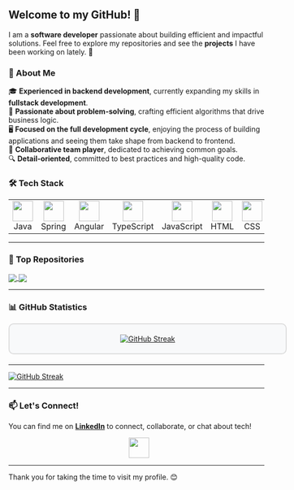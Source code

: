 ## Welcome to my GitHub! 👋

I am a **software developer** passionate about building efficient and impactful solutions. Feel free to explore my repositories and see the **projects** I have been working on lately. 🚀

### 📌 About Me

🎓 **Experienced in backend development**, currently expanding my skills in **fullstack development**.  
🚀 **Passionate about problem-solving**, crafting efficient algorithms that drive business logic.  
🖥️ **Focused on the full development cycle**, enjoying the process of building applications and seeing them take shape from backend to frontend.  
🤝 **Collaborative team player**, dedicated to achieving common goals.  
🔍 **Detail-oriented**, committed to best practices and high-quality code.

### 🛠 Tech Stack

<div align="center">
  <table>
    <tr>
      <td align="center"><img src="https://skillicons.dev/icons?i=java" height="40"/><br/>Java</td>
      <td align="center"><img src="https://skillicons.dev/icons?i=spring" height="40"/><br/>Spring</td>
      <td align="center"><img src="https://skillicons.dev/icons?i=angular" height="40"/><br/>Angular</td>
            <td align="center"><img src="https://skillicons.dev/icons?i=typescript" height="40"/><br/>TypeScript</td>
      <td align="center"><img src="https://skillicons.dev/icons?i=javascript" height="40"/><br/>JavaScript</td>
      <td align="center"><img src="https://skillicons.dev/icons?i=html" height="40"/><br/>HTML</td>
      <td align="center"><img src="https://skillicons.dev/icons?i=css" height="40"/><br/>CSS</td>
      <td align="center"><img src="https://skillicons.dev/icons?i=sass" height="40"/><br/>SASS</td>
      <td align="center"><img src="https://skillicons.dev/icons?i=mysql" height="40"/><br/>MySQL</td>
      <td align="center"><img src="https://skillicons.dev/icons?i=postgresql" height="40"/><br/>PostgreSQL</td>
      <td align="center"><img src="https://skillicons.dev/icons?i=ruby" height="40"/><br/>Ruby</td>
      <td align="center"><img src="https://skillicons.dev/icons?i=rails" height="40"/><br/>Rails</td>
  </table>
</div>

___
### 📌 Top Repositories

<a href="https://github.com/Erika-Belicova/estate">
    <img align="center" src="https://github-readme-stats.vercel.app/api/pin/?username=Erika-Belicova&repo=estate&theme=light&description=A%20back-end%20application%20built%20with%20Java%20and%20Spring%20Boot%2C%20connecting%20to%20an%20existing%20front-end%20via%20a%20REST%20API.%20(Work%20in%20Progress)"/>
</a>
</a>
<a href="https://github.com/Erika-Belicova/olympic-games">
  <img align="center" src="https://github-readme-stats.vercel.app/api/pin/?username=Erika-Belicova&repo=olympic-games&theme=light&description=The+project+is+a+front-end+application+built+with+Angular+containing+an+interactive+web+dashboard+for+Olympic+Games+data."/>
</a>

___
### 📊 GitHub Statistics

<div style="background-color: #f8f9fa; border: 2px solid #ddd; border-radius: 10px; padding: 20px; width: 100%; margin-bottom: 20px;">
  <div align="center">
    <a href="https://streak-stats.demolab.com/?user=Erika-Belicova&theme=light&exclude_days=Sun%2CSat">
      <img src="https://streak-stats.demolab.com?user=Erika-Belicova&theme=light&exclude_days=Sun%2CSat" alt="GitHub Streak">
    </a>
  </div>
</div>

___

[![GitHub Streak](https://streak-stats.demolab.com?user=Erika-Belicova&theme=light&exclude_days=Sun%2CSat)](https://streak-stats.demolab.com/?user=Erika-Belicova&theme=light&exclude_days=Sun%2CSat)
___
### 📫 Let's Connect!

You can find me on **[LinkedIn](https://www.linkedin.com/in/erika-belicova/)** to connect, collaborate, or chat about tech!  

<div align="center">
  <a href="https://www.linkedin.com/in/erika-belicova/">
  <img src="https://skillicons.dev/icons?i=linkedin" height="40" style="vertical-align: middle; margin-left: 10px;"/>
  </a>
</div>

___
Thank you for taking the time to visit my profile. 😊

